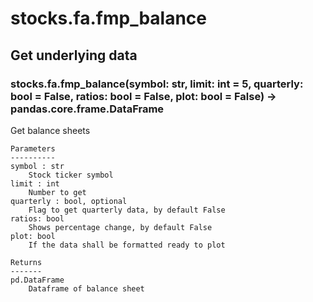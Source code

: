 # stocks.fa.fmp_balance

## Get underlying data 
### stocks.fa.fmp_balance(symbol: str, limit: int = 5, quarterly: bool = False, ratios: bool = False, plot: bool = False) -> pandas.core.frame.DataFrame

Get balance sheets

    Parameters
    ----------
    symbol : str
        Stock ticker symbol
    limit : int
        Number to get
    quarterly : bool, optional
        Flag to get quarterly data, by default False
    ratios: bool
        Shows percentage change, by default False
    plot: bool
        If the data shall be formatted ready to plot

    Returns
    -------
    pd.DataFrame
        Dataframe of balance sheet
